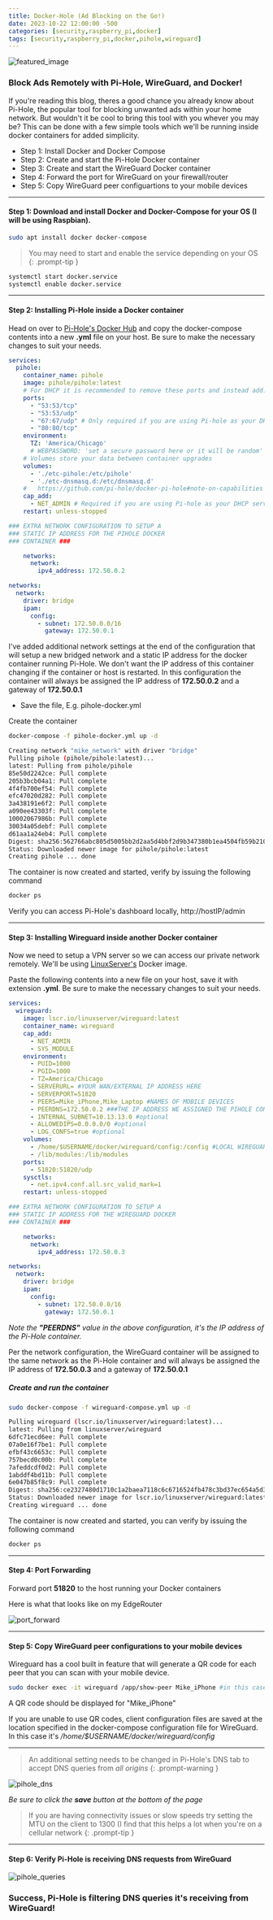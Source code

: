 ```yaml
---
title: Docker-Hole (Ad Blocking on the Go!)
date: 2023-10-22 12:00:00 -500
categories: [security,raspberry_pi,docker]
tags: [security,raspberry_pi,docker,pihole,wireguard]
---
```


![featured_image](/assets/dockerhole/dockerhole.jpg)

### Block Ads Remotely with Pi-Hole, WireGuard, and Docker!

If you're reading this blog, theres a good chance you already know about Pi-Hole, the popular tool for blocking unwanted ads within your home network. But wouldn't it be cool to bring this tool with you whever you may be? This can be done with a few simple tools which we'll be running inside docker containers for added simplicity.

* Step 1: Install Docker and Docker Compose
* Step 2: Create and start the Pi-Hole Docker container
* Step 3: Create and start the WireGuard Docker container
* Step 4: Forward the port for WireGuard on your firewall/router
* Step 5: Copy WireGuard peer configuartions to your mobile devices

---

#### Step 1: Download and install Docker and Docker-Compose for your OS (I will be using Raspbian).

```bash
sudo apt install docker docker-compose
```

> You may need to start and enable the service depending on your OS
{: .prompt-tip }

```bash
systemctl start docker.service
systemctl enable docker.service
```

---

#### Step 2: Installing Pi-Hole inside a Docker container

Head on over to [Pi-Hole's Docker Hub](https://hub.docker.com/r/pihole/pihole) and copy the docker-compose contents into a new **.yml** file on your host. Be sure to make the necessary changes to suit your needs.

```yaml
services:
  pihole:
    container_name: pihole
    image: pihole/pihole:latest
    # For DHCP it is recommended to remove these ports and instead add: network_mode: "host"
    ports:
      - "53:53/tcp"
      - "53:53/udp"
      - "67:67/udp" # Only required if you are using Pi-hole as your DHCP server
      - "80:80/tcp"
    environment:
      TZ: 'America/Chicago'
      # WEBPASSWORD: 'set a secure password here or it will be random'
    # Volumes store your data between container upgrades
    volumes:
      - './etc-pihole:/etc/pihole'
      - './etc-dnsmasq.d:/etc/dnsmasq.d'
    #   https://github.com/pi-hole/docker-pi-hole#note-on-capabilities
    cap_add:
      - NET_ADMIN # Required if you are using Pi-hole as your DHCP server, else not needed
    restart: unless-stopped

### EXTRA NETWORK CONFIGURATION TO SETUP A 
### STATIC IP ADDRESS FOR THE PIHOLE DOCKER
### CONTAINER ###

    networks:
      network:
        ipv4_address: 172.50.0.2

networks:
  network:
    driver: bridge
    ipam:
      config:
        - subnet: 172.50.0.0/16
          gateway: 172.50.0.1
```

I've added additional network settings at the end of the configuration that will setup a new bridged network and a static IP address for the docker container running Pi-Hole. We don't want the IP address of this container changing if the container or host is restarted. In this configuration the container will always be assigned the IP address of **172.50.0.2** and a gateway of **172.50.0.1**

* Save the file, E.g. pihole-docker.yml

Create the container

```bash
docker-compose -f pihole-docker.yml up -d
```

```bash
Creating network "mike_network" with driver "bridge"
Pulling pihole (pihole/pihole:latest)...
latest: Pulling from pihole/pihole
85e50d2242ce: Pull complete
205b3bcb04a1: Pull complete
4f4fb700ef54: Pull complete
efc47020d282: Pull complete
3a438191e6f2: Pull complete
a090ee43303f: Pull complete
10002067986b: Pull complete
30034a05debf: Pull complete
d61aa1a24eb4: Pull complete
Digest: sha256:562766abc805d5005bb2d2aa5d4bbf2d9b347380b1ea4504fb59b2100500f672
Status: Downloaded newer image for pihole/pihole:latest
Creating pihole ... done
```

The container is now created and started, verify by issuing the following command

```bash
docker ps
```
Verify you can access Pi-Hole's dashboard locally, http://hostIP/admin

---

#### Step 3: Installing Wireguard inside another Docker container

Now we need to setup a VPN server so we can access our private network remotely. We'll be using [LinuxServer's](https://hub.docker.com/r/linuxserver/wireguard) Docker image.

Paste the following contents into a new file on your host, save it with extension **.yml**. Be sure to make the necessary changes to suit your needs.

```yaml
services:
  wireguard:
    image: lscr.io/linuxserver/wireguard:latest
    container_name: wireguard
    cap_add:
      - NET_ADMIN
      - SYS_MODULE
    environment:
      - PUID=1000
      - PGID=1000
      - TZ=America/Chicago
      - SERVERURL= #YOUR WAN/EXTERNAL IP ADDRESS HERE
      - SERVERPORT=51820
      - PEERS=Mike_iPhone,Mike_Laptop #NAMES OF MOBILE DEVICES
      - PEERDNS=172.50.0.2 ###THE IP ADDRESS WE ASSIGNED THE PIHOLE CONTAINER
      - INTERNAL_SUBNET=10.13.13.0 #optional
      - ALLOWEDIPS=0.0.0.0/0 #optional
      - LOG_CONFS=true #optional
    volumes:
      - /home/$USERNAME/docker/wireguard/config:/config #LOCAL WIREGUARD CONFIG LOCATION
      - /lib/modules:/lib/modules
    ports:
      - 51820:51820/udp
    sysctls:
      - net.ipv4.conf.all.src_valid_mark=1
    restart: unless-stopped

### EXTRA NETWORK CONFIGURATION TO SETUP A 
### STATIC IP ADDRESS FOR THE WIREGUARD DOCKER
### CONTAINER ###

    networks:
      network:
        ipv4_address: 172.50.0.3

networks:
  network:
    driver: bridge
    ipam:
      config:
        - subnet: 172.50.0.0/16
          gateway: 172.50.0.1

```

*Note the **"PEERDNS"** value in the above configuration, it's the IP address of the Pi-Hole container.*

Per the network configuration, the WireGuard container will be assigned to the same network as the Pi-Hole container and will always be assigned the IP address of **172.50.0.3** and a gateway of **172.50.0.1**

##### Create and run the container

```bash
sudo docker-compose -f wireguard-compose.yml up -d
```

```bash
Pulling wireguard (lscr.io/linuxserver/wireguard:latest)...
latest: Pulling from linuxserver/wireguard
6dfc71ecd6ee: Pull complete
07a0e16f7be1: Pull complete
efbf43c6653c: Pull complete
757becd0c00b: Pull complete
7afeddcdf0d2: Pull complete
1abddf4bd11b: Pull complete
6e047b85f8c9: Pull complete
Digest: sha256:ce2327480d1710c1a2baea7118c6c6716524fb478c3bd37ec654a5d3259db868
Status: Downloaded newer image for lscr.io/linuxserver/wireguard:latest
Creating wireguard ... done
```

The container is now created and started, you can verify by issuing the following command

```bash
docker ps
```

---

#### Step 4: Port Forwarding

Forward port **51820** to the host running your Docker containers

Here is what that looks like on my EdgeRouter

![port_forward](/assets/dockerhole/port_forward.png)

---

#### Step 5: Copy WireGuard peer configurations to your mobile devices

Wireguard has a cool built in feature that will generate a QR code for each peer that you can scan with your mobile device.

```bash
sudo docker exec -it wireguard /app/show-peer Mike_iPhone #in this case we used Mike_iPhone and Mike_Laptop when we created the container
```

A QR code should be displayed for "Mike_iPhone"

If you are unable to use QR codes, client configuration files are saved at the location specified in the docker-compose configuration file for WireGuard. In this case it's */home/$USERNAME/docker/wireguard/config*

---

> An additional setting needs to be changed in Pi-Hole's DNS tab to accept DNS queries from *all origins*
{: .prompt-warning }

![pihole_dns](/assets/dockerhole/dns_settings.png)

*Be sure to click the **save** button at the bottom of the page*

> If you are having connectivity issues or slow speeds try setting the MTU on the client to 1300 (I find that this helps a lot when you're on a cellular network
{: .prompt-tip }

---

#### Step 6: Verify Pi-Hole is receiving DNS requests from WireGuard

![pihole_queries](/assets/dockerhole/query_page.png)

### Success, Pi-Hole is filtering DNS queries it's receiving from WireGuard!